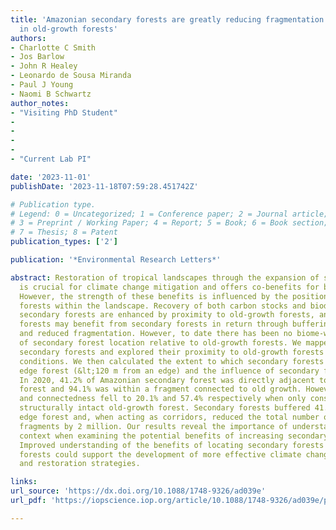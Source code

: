 ```yaml
---
title: 'Amazonian secondary forests are greatly reducing fragmentation and edge exposure
  in old-growth forests'
authors:
- Charlotte C Smith
- Jos Barlow
- John R Healey
- Leonardo de Sousa Miranda
- Paul J Young
- Naomi B Schwartz
author_notes:
- "Visiting PhD Student"
-
-
-
-
- "Current Lab PI"

date: '2023-11-01'
publishDate: '2023-11-18T07:59:28.451742Z'

# Publication type.
# Legend: 0 = Uncategorized; 1 = Conference paper; 2 = Journal article;
# 3 = Preprint / Working Paper; 4 = Report; 5 = Book; 6 = Book section;
# 7 = Thesis; 8 = Patent
publication_types: ['2']

publication: '*Environmental Research Letters*'

abstract: Restoration of tropical landscapes through the expansion of secondary forests
  is crucial for climate change mitigation and offers co-benefits for biodiversity.
  However, the strength of these benefits is influenced by the position of these secondary
  forests within the landscape. Recovery of both carbon stocks and biodiversity in
  secondary forests are enhanced by proximity to old-growth forests, and old-growth
  forests may benefit from secondary forests in return through buffering of edge effects
  and reduced fragmentation. However, to date there has been no biome-wide assessment
  of secondary forest location relative to old-growth forests. We mapped Amazonian
  secondary forests and explored their proximity to old-growth forests of different
  conditions. We then calculated the extent to which secondary forests buffer old-growth
  edge forest (&lt;120 m from an edge) and the influence of secondary forests on fragmentation.
  In 2020, 41.2% of Amazonian secondary forest was directly adjacent to old-growth
  forest and 94.1% was within a fragment connected to old growth. However, adjacency
  and connectedness fell to 20.1% and 57.4% respectively when only considering extensive
  structurally intact old-growth forest. Secondary forests buffered 41.1% of old-growth
  edge forest and, when acting as corridors, reduced the total number of old-growth
  fragments by 2 million. Our results reveal the importance of understanding spatial
  context when examining the potential benefits of increasing secondary forest cover.
  Improved understanding of the benefits of locating secondary forests next to old-growth
  forests could support the development of more effective climate change mitigation
  and restoration strategies.

links:
url_source: 'https://dx.doi.org/10.1088/1748-9326/ad039e'
url_pdf: 'https://iopscience.iop.org/article/10.1088/1748-9326/ad039e/pdf'

---
```

